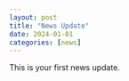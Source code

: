 ```yaml
---
layout: post
title: "News Update"
date: 2024-01-01
categories: [news]
---
```


This is your first news update.
